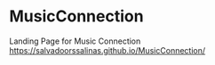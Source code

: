 # MusicConnection
Landing Page for Music Connection
https://salvadoorssalinas.github.io/MusicConnection/
